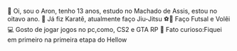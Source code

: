 👋 Oi, sou o Aron, tenho 13 anos, estudo no Machado de Assis, estou no oitavo ano.
🥋 Já fiz Karatê, atualmente faço Jiu-Jitsu
⚽🏐 Faço Futsal e Volêi
💻 Gosto de jogar jogos no pc,como, CS2 e GTA RP
👀 Fato curioso:Fiquei em primeiro na primeira etapa do Hellow
